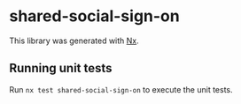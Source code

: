 # shared-social-sign-on

This library was generated with [Nx](https://nx.dev).

## Running unit tests

Run `nx test shared-social-sign-on` to execute the unit tests.
